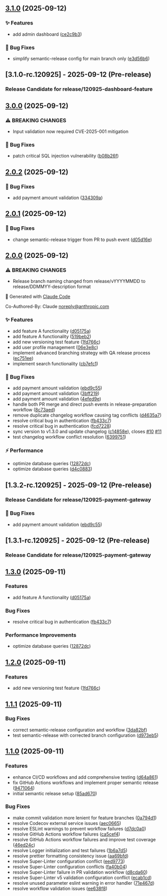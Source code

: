 ## [3.1.0](https://github.com/ThilinaV98/sample-semrel/compare/v3.0.0...v3.1.0) (2025-09-12)


### ✨ Features

* add admin dashboard ([ce2c9b3](https://github.com/ThilinaV98/sample-semrel/commit/ce2c9b3c96ce20d7e9f59e791bdc2c3a353c606b))


### 🐛 Bug Fixes

* simplify semantic-release config for main branch only ([e3d56b6](https://github.com/ThilinaV98/sample-semrel/commit/e3d56b604bb0fc5000073c7dc0280500f9645d88))

## [3.1.0-rc.120925] - 2025-09-12 (Pre-release)

### Release Candidate for release/120925-dashboard-feature

## [3.0.0](https://github.com/ThilinaV98/sample-semrel/compare/v2.0.2...v3.0.0) (2025-09-12)


### ⚠ BREAKING CHANGES

* Input validation now required
CVE-2025-001 mitigation

### 🐛 Bug Fixes

* patch critical SQL injection vulnerability ([b08b26f](https://github.com/ThilinaV98/sample-semrel/commit/b08b26f475d0ea759b1356b8de810d8c30e38c2b))

## [2.0.2](https://github.com/ThilinaV98/sample-semrel/compare/v2.0.1...v2.0.2) (2025-09-12)


### 🐛 Bug Fixes

* add payment amount validation ([334309a](https://github.com/ThilinaV98/sample-semrel/commit/334309a7dada1a37848f9cb14a200c4dd611e143))

## [2.0.1](https://github.com/ThilinaV98/sample-semrel/compare/v2.0.0...v2.0.1) (2025-09-12)


### 🐛 Bug Fixes

* change semantic-release trigger from PR to push event ([d05d16e](https://github.com/ThilinaV98/sample-semrel/commit/d05d16e3e610f1542bbf76cc60c20ef9b89afc70))

## [2.0.0](https://github.com/ThilinaV98/sample-semrel/compare/v1.1.1...v2.0.0) (2025-09-12)


### ⚠ BREAKING CHANGES

* Release branch naming changed from release/vYYYYMMDD to release/DDMMYY-description format

🤖 Generated with [Claude Code](https://claude.ai/code)

Co-Authored-By: Claude <noreply@anthropic.com>

### ✨ Features

* add feature A functionality ([d05175a](https://github.com/ThilinaV98/sample-semrel/commit/d05175accdf129f00b47f3dc62e7bca9bc9c95c4))
* add feature A functionality ([519beb2](https://github.com/ThilinaV98/sample-semrel/commit/519beb22812b2114a5bed2ff4d634eb316ab3960))
* add new versioning test feature ([1fd766c](https://github.com/ThilinaV98/sample-semrel/commit/1fd766c22c597a123c88340f772dc56b3a62606c))
* add user profile management ([06e3e8c](https://github.com/ThilinaV98/sample-semrel/commit/06e3e8c8b405dfda20cff8aeabf71793f07e01d4))
* implement advanced branching strategy with QA release process ([ec751ee](https://github.com/ThilinaV98/sample-semrel/commit/ec751eecedceababb910a5177f2438566b6b43f2))
* implement search functionality ([cb7efc1](https://github.com/ThilinaV98/sample-semrel/commit/cb7efc16cc57f904112747b3edd6c6ebe0515f0a))


### 🐛 Bug Fixes

* add payment amount validation ([ebd9c55](https://github.com/ThilinaV98/sample-semrel/commit/ebd9c553d43ed2a74e49f674a3e35c7ae11b71b4))
* add payment amount validation ([3bff219](https://github.com/ThilinaV98/sample-semrel/commit/3bff219e75869f185441ed5ececca486d0cbf603))
* add payment amount validation ([4efed9e](https://github.com/ThilinaV98/sample-semrel/commit/4efed9ef58eb0ff1d3331786106fe3c080cbd595))
* handle both PR merge and direct push events in release-preparation workflow ([8c73aed](https://github.com/ThilinaV98/sample-semrel/commit/8c73aed89478525a39a1fe43857a7b8b78cacfab))
* remove duplicate changelog workflow causing tag conflicts ([d4635a7](https://github.com/ThilinaV98/sample-semrel/commit/d4635a77482c2d04e3b34624792ea01041250264))
* resolve critical bug in authentication ([fb433c7](https://github.com/ThilinaV98/sample-semrel/commit/fb433c7885dcb0408fdb573d64610996702f803e))
* resolve critical bug in authentication ([fcd7228](https://github.com/ThilinaV98/sample-semrel/commit/fcd722843c6a2b75b2d203e8c79aea3ebd27dbcf))
* sync version to v1.3.0 and update changelog ([c14858e](https://github.com/ThilinaV98/sample-semrel/commit/c14858e29695f122a2fc82d32ac9fa65e4f9e2d0)), closes [#10](https://github.com/ThilinaV98/sample-semrel/issues/10) [#11](https://github.com/ThilinaV98/sample-semrel/issues/11)
* test changelog workflow conflict resolution ([6399751](https://github.com/ThilinaV98/sample-semrel/commit/639975159925b07479b98a152c8ec74f0871d531))


### ⚡ Performance

* optimize database queries ([12872dc](https://github.com/ThilinaV98/sample-semrel/commit/12872dcceb8a51a99c84d7d2ae5e7863b87175af))
* optimize database queries ([d4c0883](https://github.com/ThilinaV98/sample-semrel/commit/d4c0883658638e07d2b7fccf43e848f370127bab))

## [1.3.2-rc.120925] - 2025-09-12 (Pre-release)

### Release Candidate for release/120925-payment-gateway

### 🐛 Bug Fixes
* add payment amount validation ([ebd9c55](https://github.com/ThilinaV98/sample-semrel/commit/ebd9c55))
## [1.3.1-rc.120925] - 2025-09-12 (Pre-release)

### Release Candidate for release/120925-payment-gateway

## [1.3.0](https://github.com/ThilinaV98/sample-semrel/compare/v1.2.0...v1.3.0) (2025-09-11)

### Features

* add feature A functionality ([d05175a](https://github.com/ThilinaV98/sample-semrel/commit/d05175a))

### Bug Fixes

* resolve critical bug in authentication ([fb433c7](https://github.com/ThilinaV98/sample-semrel/commit/fb433c7))

### Performance Improvements

* optimize database queries ([12872dc](https://github.com/ThilinaV98/sample-semrel/commit/12872dc))

## [1.2.0](https://github.com/ThilinaV98/sample-semrel/compare/v1.1.1...v1.2.0) (2025-09-11)

### Features

* add new versioning test feature ([1fd766c](https://github.com/ThilinaV98/sample-semrel/commit/1fd766c))

## [1.1.1](https://github.com/username/sample-semantic-release/compare/v1.1.0...v1.1.1) (2025-09-11)


### Bug Fixes

* correct semantic-release configuration and workflow ([3da82bf](https://github.com/username/sample-semantic-release/commit/3da82bf3fd0667c9b04fa32f3d8a7cddccf448a1))
* test semantic-release with corrected branch configuration ([d973eb5](https://github.com/username/sample-semantic-release/commit/d973eb50103ec571f9cdd68096f76d81a82ee759))

## [1.1.0](https://github.com/username/sample-semantic-release/compare/85ad6701dc303710ff576bdeb960058597c4bcee...v1.1.0) (2025-09-11)


### Features

* enhance CI/CD workflows and add comprehensive testing ([d64a861](https://github.com/username/sample-semantic-release/commit/d64a861b585d61d984a67a8b16e2943224e124ba))
* fix GitHub Actions workflows and implement proper semantic release ([9471064](https://github.com/username/sample-semantic-release/commit/947106419bf74410e1af4240a36407621940aff3))
* initial semantic release setup ([85ad670](https://github.com/username/sample-semantic-release/commit/85ad6701dc303710ff576bdeb960058597c4bcee))


### Bug Fixes

* make commit validation more lenient for feature branches ([0a794d1](https://github.com/username/sample-semantic-release/commit/0a794d1e453aeec6b1660ab0640c44e1fa2093dd))
* resolve Codecov external service issues ([aec0665](https://github.com/username/sample-semantic-release/commit/aec066589a1971fcaf45d26f0fcd89eecf40c543))
* resolve ESLint warnings to prevent workflow failures ([d7dc0a0](https://github.com/username/sample-semantic-release/commit/d7dc0a06e73b48d6960ca9ae62fe3e4eb7dd9ead))
* resolve GitHub Actions workflow failures ([ca5cef4](https://github.com/username/sample-semantic-release/commit/ca5cef4e911b5f3f13bc94eeb89ab866880b3063))
* resolve GitHub Actions workflow failures and improve test coverage ([46ed24c](https://github.com/username/sample-semantic-release/commit/46ed24c8b35de48b6e18830beb9f10630fb42f41))
* resolve Logger initialization and test failures ([1b6a7d5](https://github.com/username/sample-semantic-release/commit/1b6a7d525696da7063ffb2a74e12ec9bc0502b83))
* resolve prettier formatting consistency issue ([aa69bfd](https://github.com/username/sample-semantic-release/commit/aa69bfd49c68c897f7934e04e739789a4cea571c))
* resolve Super-Linter configuration conflict ([eed9773](https://github.com/username/sample-semantic-release/commit/eed977348be2ee219e16d78f7a9ea61cf3078739))
* resolve Super-Linter configuration conflicts ([fa40b04](https://github.com/username/sample-semantic-release/commit/fa40b04b13d19234cf672eaa4aa6514d484f32b0))
* resolve Super-Linter failure in PR validation workflow ([d8cda60](https://github.com/username/sample-semantic-release/commit/d8cda600ce9806fd59e405a3cc0629e616c0da7f))
* resolve Super-Linter v5 validation configuration conflict ([ecab1cd](https://github.com/username/sample-semantic-release/commit/ecab1cd28dd98a10b12a0f06e3f1dc523809cf6e))
* resolve unused parameter eslint warning in error handler ([71e467d](https://github.com/username/sample-semantic-release/commit/71e467d10c48ad5c9167b684b643f10a71d5ef01))
* resolve workflow validation issues ([ee638f8](https://github.com/username/sample-semantic-release/commit/ee638f88109980f5666f9679b2edcfeea1491436))
